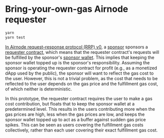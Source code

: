 # Bring-your-own-gas Airnode requester

```sh
yarn
yarn test
```

[In Airnode request–response protocol (RRP) v0](https://github.com/api3dao/airnode/blob/master/packages/airnode-protocol/contracts/rrp/AirnodeRrpV0.sol), a [sponsor](https://docs.api3.org/reference/airnode/latest/concepts/sponsor.html) sponsors a [requester contract](https://docs.api3.org/reference/airnode/latest/concepts/requester.html), which means that the requester contract's requests will be fulfilled by the sponsor's [sponsor wallet](https://docs.api3.org/reference/airnode/latest/concepts/sponsor.html#sponsorwallet).
This implies that keeping the sponsor wallet topped up is the sponsor's responsibility.
Assuming the sponsor is operating the requester contract for profit (e.g., as a monetized dApp used by the public), the sponsor will want to reflect the gas cost to the user.
However, this is not a trivial problem, as the cost that needs to be reflected to the user depends on the gas price and the fulfillment gas cost, of which neither is deterministic.

In this prototype, the requester contract requires the user to make a gas cost contribution, but floats that to keep the sponsor wallet at a predetermined level.
This results in the users contributing more when the gas prices are high, less when the gas prices are low, and keeps the sponsor wallet topped up to act as a buffer against sudden gas price spikes.
This can be seen as users covering the fulfillment gas costs collectively, rather than each user covering their exact fulfillment gas cost.
